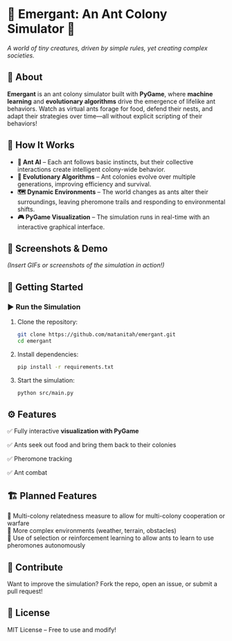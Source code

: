 # 🐜 **Emergant: An Ant Colony Simulator** 🐜  
_A world of tiny creatures, driven by simple rules, yet creating complex societies._

## 🎯 **About**  
**Emergant** is an ant colony simulator built with **PyGame**, where **machine learning** and **evolutionary algorithms** drive the emergence of lifelike ant behaviors. Watch as virtual ants forage for food, defend their nests, and adapt their strategies over time—all without explicit scripting of their behaviors!

## 🧠 **How It Works**  
- **🐜 Ant AI** – Each ant follows basic instincts, but their collective interactions create intelligent colony-wide behavior.
- **🌱 Evolutionary Algorithms** – Ant colonies evolve over multiple generations, improving efficiency and survival.
- **🗺️ Dynamic Environments** – The world changes as ants alter their surroundings, leaving pheromone trails and responding to environmental shifts.
- **🎮 PyGame Visualization** – The simulation runs in real-time with an interactive graphical interface.

## 📸 **Screenshots & Demo**  
_(Insert GIFs or screenshots of the simulation in action!)_  

## 🚀 **Getting Started**  
### ▶️ Run the Simulation  
1. Clone the repository:  
   ```bash
   git clone https://github.com/matanitah/emergant.git
   cd emergant
   ```
2. Install dependencies:  
   ```bash
   pip install -r requirements.txt
   ```
3. Start the simulation:  
   ```bash
   python src/main.py
   ```

## ⚙️ **Features**  
✅ Fully interactive **visualization with PyGame**

✅ Ants seek out food and bring them back to their colonies

✅ Pheromone tracking

✅ Ant combat


## 🏗️ **Planned Features**  
🚧 Multi-colony relatedness measure to allow for multi-colony cooperation or warfare  
🚧 More complex environments (weather, terrain, obstacles)  
🚧 Use of selection or reinforcement learning to allow ants to learn to use pheromones autonomously

## 🤝 **Contribute**  
Want to improve the simulation? Fork the repo, open an issue, or submit a pull request!  

## 📜 **License**  
MIT License – Free to use and modify!  
